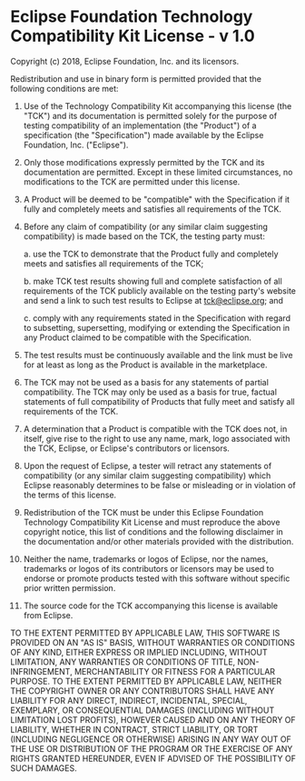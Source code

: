 # Eclipse Foundation Technology Compatibility Kit License - v 1.0

Copyright (c) 2018, Eclipse Foundation, Inc. and its licensors.

Redistribution and use in binary form is permitted provided that the
following conditions are met:

1.  Use of the Technology Compatibility Kit accompanying this license
    (the "TCK") and its documentation is permitted solely for the
    purpose of testing compatibility of an implementation (the
    "Product") of a specification (the "Specification") made available
    by the Eclipse Foundation, Inc. ("Eclipse").

2.  Only those modifications expressly permitted by the TCK and its
    documentation are permitted. Except in these limited circumstances,
    no modifications to the TCK are permitted under this license.

3.  A Product will be deemed to be "compatible" with the Specification
    if it fully and completely meets and satisfies all requirements of
    the TCK.

4.  Before any claim of compatibility (or any similar claim suggesting
    compatibility) is made based on the TCK, the testing party must:

    a.  use the TCK to demonstrate that the Product fully and
	completely meets and satisfies all requirements of the TCK;

    b.  make TCK test results showing full and complete satisfaction of
	all requirements of the TCK publicly available on the testing
	party's website and send a link to such test results to Eclipse
	at [tck@eclipse.org](mailto:tck@eclipse.org); and

    c.  comply with any requirements stated in the Specification with
	regard to subsetting, supersetting, modifying or extending the
	Specification in any Product claimed to be compatible with the
	Specification.

5.  The test results must be continuously available and the link must
    be live for at least as long as the Product is available in the
    marketplace.

6.  The TCK may not be used as a basis for any statements of partial
    compatibility. The TCK may only be used as a basis for true,
    factual statements of full compatibility of Products that fully
    meet and satisfy all requirements of the TCK.

7.  A determination that a Product is compatible with the TCK does not,
    in itself, give rise to the right to use any name, mark, logo
    associated with the TCK, Eclipse, or Eclipse's contributors or
    licensors.

8.  Upon the request of Eclipse, a tester will retract any statements
    of compatibility (or any similar claim suggesting compatibility)
    which Eclipse reasonably determines to be false or misleading or in
    violation of the terms of this license.

9.  Redistribution of the TCK must be under this Eclipse Foundation
    Technology Compatibility Kit License and must reproduce the above
    copyright notice, this list of conditions and the following
    disclaimer in the documentation and/or other materials provided
    with the distribution.

10. Neither the name, trademarks or logos of Eclipse, nor the names,
    trademarks or logos of its contributors or licensors may be used to
    endorse or promote products tested with this software without
    specific prior written permission.

11. The source code for the TCK accompanying this license is available
    from Eclipse.

TO THE EXTENT PERMITTED BY APPLICABLE LAW, THIS SOFTWARE IS PROVIDED ON
AN "AS IS" BASIS, WITHOUT WARRANTIES OR CONDITIONS OF ANY KIND, EITHER
EXPRESS OR IMPLIED INCLUDING, WITHOUT LIMITATION, ANY WARRANTIES OR
CONDITIONS OF TITLE, NON- INFRINGEMENT, MERCHANTABILITY OR FITNESS FOR
A PARTICULAR PURPOSE. TO THE EXTENT PERMITTED BY APPLICABLE LAW,
NEITHER THE COPYRIGHT OWNER OR ANY CONTRIBUTORS SHALL HAVE ANY
LIABILITY FOR ANY DIRECT, INDIRECT, INCIDENTAL, SPECIAL, EXEMPLARY, OR
CONSEQUENTIAL DAMAGES (INCLUDING WITHOUT LIMITATION LOST PROFITS),
HOWEVER CAUSED AND ON ANY THEORY OF LIABILITY, WHETHER IN CONTRACT,
STRICT LIABILITY, OR TORT (INCLUDING NEGLIGENCE OR OTHERWISE) ARISING
IN ANY WAY OUT OF THE USE OR DISTRIBUTION OF THE PROGRAM OR THE
EXERCISE OF ANY RIGHTS GRANTED HEREUNDER, EVEN IF ADVISED OF THE
POSSIBILITY OF SUCH DAMAGES.